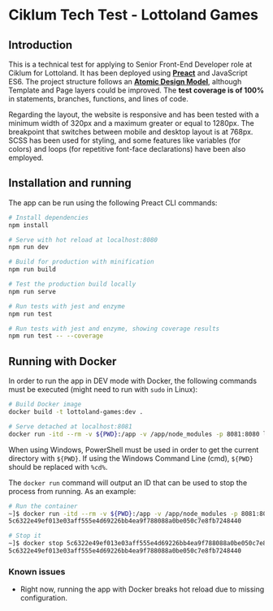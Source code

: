 # Ciklum Tech Test - Lottoland Games

## Introduction
This is a technical test for applying to Senior Front-End Developer role at Ciklum for Lottoland. It has been deployed using [**Preact**](https://preactjs.com/) and JavaScript ES6. The project structure follows an [**Atomic Design Model**](https://bradfrost.com/blog/post/atomic-web-design/), although Template and Page layers could be improved. The **test coverage is of 100%** in statements, branches, functions, and lines of code.

Regarding the layout, the website is responsive and has been tested with a minimum width of 320px and a maximum greater or equal to 1280px. The breakpoint that switches between mobile and desktop layout is at 768px. SCSS has been used for styling, and some features like variables (for colors) and loops (for repetitive font-face declarations) have been also employed.

## Installation and running
The app can be run using the following Preact CLI commands:
``` bash
# Install dependencies
npm install

# Serve with hot reload at localhost:8080
npm run dev

# Build for production with minification
npm run build

# Test the production build locally
npm run serve

# Run tests with jest and enzyme
npm run test

# Run tests with jest and enzyme, showing coverage results
npm run test -- --coverage
```

## Running with Docker
In order to run the app in DEV mode with Docker, the following commands must be executed (might need to run with `sudo` in Linux):
``` bash
# Build Docker image
docker build -t lottoland-games:dev .

# Serve detached at localhost:8081
docker run -itd --rm -v ${PWD}:/app -v /app/node_modules -p 8081:8080 lottoland-games:dev
```

When using Windows, PowerShell must be used in order to get the current directory with `${PWD}`. If using the Windows Command Line (cmd), `${PWD}` should be replaced with `%cd%`. 

The `docker run` command will output an ID that can be used to stop the process from running. As an example:

``` bash
# Run the container
~]$ docker run -itd --rm -v ${PWD}:/app -v /app/node_modules -p 8081:8080 lottoland-games:dev
5c6322e49ef013e03aff555e4d69226bb4ea9f788088a0be050c7e8fb7248440

# Stop it
~]$ docker stop 5c6322e49ef013e03aff555e4d69226bb4ea9f788088a0be050c7e8fb7248440
5c6322e49ef013e03aff555e4d69226bb4ea9f788088a0be050c7e8fb7248440
```

### Known issues
- Right now, running the app with Docker breaks hot reload due to missing configuration.